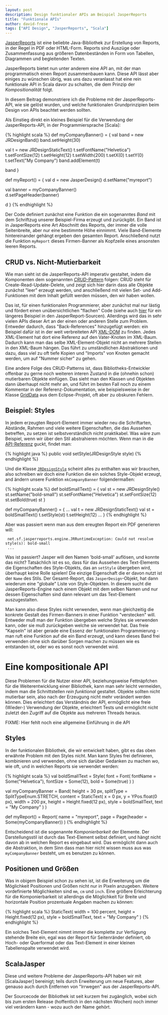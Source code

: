 ```yaml
---
layout: post
description: Design funktionaler APIs am Beispiel JasperReports
title: "Funktionale APIs"
author: david-frese
tags: ["API Design", "JasperReports", "Scala"]
---
```


[JasperReports](http://www.jaspersoft.com/reporting) ist eine beliebte
Java-Bibliothek zur Erstellung von Reports, in der Regel in PDF oder
HTML-Form. Reports sind Auszüge oder Zusammenfassung aus größeren
Datenbeständen in Form von Tabellen, Diagrammen und begleitenden
Texten.

JasperReports bietet nun unter anderem eine API an, mit der man
programmatisch einen Report zusammenbauen kann. Diese API lässt aber
einiges zu wünschen übrig, was uns dazu veranlasst hat eine rein
funktionale API in Scala davor zu schalten, die dem Prinzip der
_Kompositionalität_ folgt.

In diesem Beitrag demonstriere ich die Probleme mit der
JasperReports-API, wie sie gelöst wurden, und welche funktionalen
Grundprinzipien beim Design von APIs beachtet werden sollten.

<!-- more start -->

Als Einstieg direkt ein kleines Beispiel für die Verwendung der
JasperReports-API, in der Programmiersprache [Scala]:

{% highlight scala %}
def myCompanyBanner() = {
  val band = new JRDesignBand()
  band.setHeight(30)
  
  val t = new JRDesignStaticText()
  t.setFontName("Helvetica")
  t.setFontSize(12)
  t.setHeight(12)
  t.setWidth(200)
  t.setX(0)
  t.setY(0)
  t.setText("My Company")
  band.addElement(t)

  band
}

def myReport() = {
  val d = new JasperDesign()
  d.setName("myreport")

  val banner = myCompanyBanner()  
  d.setPageHeader(banner)

  d
}
{% endhighlight %}

Der Code definiert zunächst eine Funktion die ein sogenanntes
_Band_ mit dem Schriftzug unserer Beispiel-Firma erzeugt und
zurückgibt. Ein Band ist in JasperReports eine Art Abschnitt des
Reports, der immer die volle Seitenbreite, aber nur eine bestimmte
Höhe einnimmt. Viele Band-Elemente hintereinander gehängt ergeben den
gesamten Report. Anschließend nutzt die Funktion `myReport` dieses
Firmen-Banner als Kopfzeile eines ansonsten leeren Reports.

## CRUD vs. Nicht-Mutierbarkeit

Wie man sieht ist die JasperReports-API imperativ gestaltet,
indem die Komponenten dem sogenannten [_CRUD_-Pattern](http://en.wikipedia.org/wiki/Create,_read,_update_and_delete) folgen: CRUD steht
für Create-Read-Update-Delete, und zeigt sich hier darin dass alle
Objekte zunächst "leer" erzeugt werden, und anschließend mit vielen
Set- und Add-Funktionen mit dem Inhalt gefüllt werden müssen, den wir
haben wollen.

Das ist, für einen funktionalen Programmierer, aber zunächst mal nur
lästig und fördert einen unübersichtlichen "flachen" Code (siehe auch
[hier](http://code.jaspersoft.com/svn/repos/jasperreports/tags/jr-5-1-0/jasperreports/demo/samples/noxmldesign/src/NoXmlDesignApp.java)
für ein längeres Beispiel in den JasperReport-Sourcen). Allerdings
wird das in sehr vielen APIs dieser Art an der einen oder anderen
Stelle zum Problem. Entweder dadurch, dass "Back-References"
hinzugefügt werden: ein Beispiel dafür ist in der weit verbreiteten
API [XML-DOM](http://www.w3schools.com/dom/) zu finden. Jedes
XML-Element hat dort eine Referenz auf den Vater-Knoten im XML-Baum.
Dadurch kann man das selbe XML-Element-Objekt nicht an mehrere Stellen
in den XML-Baum hängen. Das führt zu umständlichen Abstraktionen und
dazu, dass viel zu oft tiefe Kopien und "Imports" von Knoten gemacht
werden, um auf "Nummer sicher" zu gehen.

Eine andere Folge des CRUD-Patterns ist, dass Bibliotheks-Entwickler
offenbar zu gerne noch weiteren interen Zustand in die (ohnehin schon)
mutierbaren Objekte einfügen. Das sieht man den Klassen und Objekten
dann überhaupt nicht mehr an, und führt im besten Fall noch zu einem
Kommentar in der Referenz-Dokumentation, wie beispielsweise in der
Klasse
[GridData](http://help.eclipse.org/indigo/index.jsp?topic=%2Forg.eclipse.platform.doc.isv%2Freference%2Fapi%2Forg%2Feclipse%2Fswt%2Flayout%2FGridData.html)
aus dem Eclipse-Projekt, oft aber zu obskuren Fehlern.

## Beispiel: Styles

In jedem erzeugten Report-Element immer wieder neu die Schriftarten,
Abstände, Rahmen und viele weitere Eigenschaften, die das Aussehen
betreffen, zu setzen ist selbstverständlich nicht praktikabel. Was wäre
zum Beispiel, wenn wir über den Stil abstrahieren möchten. Wenn man in
die [API-Referenz](http://jasperreports.sourceforge.net/api/net/sf/jasperreports/engine/JRPrintElement.html#setStyle%28net.sf.jasperreports.engine.JRStyle%29) guckt, findet man:

{% highlight java %}
public void setStyle(JRDesignStyle style)
{% endhighlight %}

Und die Klasse [`JRDesignStyle`](http://jasperreports.sourceforge.net/api/net/sf/jasperreports/engine/design/JRDesignStyle.html) scheint alles zu enthalten was wir
brauchen, also schreiben wir doch eine Funktion die ein solches
Style-Objekt erzeugt, and ändern unsere Funktion `mkCompanyBanner`
folgendermaßen:

{% highlight scala %}
def boldSmallText() = {
  val st = new JRDesignStyle()
  st.setName("bold-small")
  st.setFontName("Helvetica")
  st.setFontSize(12)
  st.setBold(true)
  st
}

def myCompanyBanner() = {
  ...
  val t = new JRDesignStaticText()
  val st = boldSmallText()
  t.setStyle(st)
  t.setHeight(12)
  ...
}
{% endhighlight %}

Aber was passiert wenn man aus dem ereugten Report ein PDF generieren will:

     net.sf.jasperreports.engine.JRRuntimeException: Could not resolve style(s): bold-small
     ...

Was ist passiert? Jasper will den Namen 'bold-small' auflösen, und
konnte das nicht? Tatsächlich ist es so, dass für das Aussehen des
Text-Elements die Eigenschaften des Style-Objekts, das an `setStyle`
übergeben wird, überhaupt keine Rolle spielen! Die einzige Eigenschaft
die er davon nutzt ist der `Name` des Stils. Der Gesamt-Report, das
`JasperDesign`-Objekt, hat dann wiederum eine "globale" Liste von
Style-Objekten. In diesem sucht die JasperReports-Engine nach einem
Objekt mit dem selben Namen und nur dessen Eigenschaften sind dann
relevant um das Text-Element auszugestalten.

Man kann also diese Styles nicht verwenden, wenn man gleichzeitig die
konkrete Gestalt des Firmen-Banners in einer Funktion "verstecken"
will. Entweder muß man der Funktion übergeben welche Styles sie
verwenden kann, oder sie muß zurückgeben welche sie verwendet hat. Das
freie "Kapseln" ist aber gerade eine Essenz der funktionalen
Programmierung - man ruft eine Funktion auf die ein Band erzeugt, und
kann dieses Band frei verwenden ohne sich darüber Sorgen machen zu
müssen wie es entstanden ist, oder wo es sonst noch verwendet wird.

# Eine kompositionale API

Diese Problemen für die Nutzer einer API, beziehungsweise
Fettnäpfchen für die Weiterentwicklung einer Bibliothek, kann man sehr
leicht vermeiden, indem man die Schnittstellen _rein funktional_
gestaltet. Objekte sollten nicht mutierbar sein, also nach der
Erzeugung nicht mehr verändert werden können. Dies erleichtert das
Verständnis der API, ermöglicht eine freie (Wieder-) Verwendung der
Objekte, erleichtert Tests und ermöglicht nicht zuletzt den Zugriff
auf die Objekte aus mehreren Threads heraus.

FIXME: Hier fehlt noch eine allgemeine Einführung in die API

## Styles

In der funktionalen Bibliothek, die wir entwickelt haben, gibt es das
oben erwähnte Problem mit den Styles nicht. Man kann Styles frei
definieren, kombinieren und verwenden, ohne sich darüber Gedanken zu
machen wo, wie oft, und in welchen Reports sie verwendet werden:

{% highlight scala %}
val boldSmallText = Style(
  font = Font(
    fontName = Some("Helvetica"),
    fontSize = Some(12),
    bold = Some(true)
  )
)

val myCompanyBanner = Band(
  height = 30 px,
  splitType = SplitTypeEnum.STRETCH,
  content = StaticText(
    x = 0 px,
    y = YPos.float(0 px),
    width = 200 px,
    height = Height.fixed(12 px),
    style = boldSmallText,
    text = "My Company"
  )
)

def myReport() = Report(
  name = "myreport",
  page = Page(header = Some(myCompanyBanner))
)
{% endhighlight %}

Entscheidend ist die sogenannte _Komponierbarkeit_ der Elemente. Der
Darstellungsstil ist durch das Text-Element selbst definiert, und
hängt nicht davon ab in welchen Report es eingebaut wird. Das
ermöglicht dann auch die Abstraktion, in dem Sinn dass man hier nicht
wissen muss aus was `myCompanyBanner` besteht, um es benutzen zu
können.

## Positionen und Größen

Was in obigem Beispiel schon zu sehen ist, ist die Erweiterung um
die Möglichkeit Positionen und Größen nicht nur in Pixeln anzugeben.
Weitere vordefinierte Möglichkeiten sind `mm`, `cm` und `inch`. Eine
größere Erleichterung für die Komponierbarkeit ist allerdings die
Möglichkeit für Breite und horizontale Position prozentuale Angaben
machen zu können:

{% highlight scala %}
StaticText(
  width = 100 percent,
  height = Height.fixed(12 px),
  style = boldSmallText,
  text = "My Company"
)
{% endhighlight %}

Ein solches Text-Element nimmt immer die komplette zur Verfügung
stehende Breite ein, egal was der Report für Seitenränder definiert,
ob Hoch- oder Querformat oder das Text-Element in einer kleinen
Tabellenspalte verwendet wird.

## ScalaJasper

Diese und weitere Probleme der JasperReports-API haben wir mit
[ScalaJasper] bereinigt; teils durch Erweiterung um neue Features,
aber genauso auch durch Entfernen von "Irrwegen" aus der
JasperReports-API.

Der Sourcecode der Bibliothek ist seit kurzem frei zugänglich, wobei
sich bis zum ersten Release (hoffentlich in den nächsten Wochen) noch
immer viel verändern kann - wozu auch der Name gehört.
